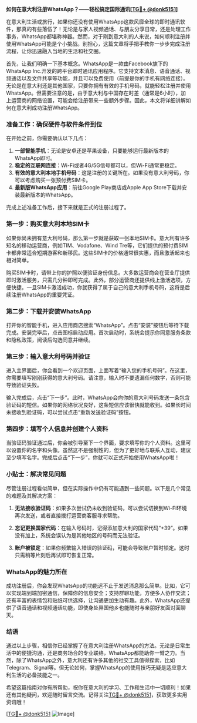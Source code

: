 **如何在意大利注册WhatsApp？——轻松搞定国际通讯[[TG💪+ @donk5151](https://t.me/s/donk5151)]**

在意大利生活或旅行，如果你还没有使用WhatsApp这款风靡全球的即时通讯软件，那真的有些落伍了！无论是与家人视频通话、与朋友分享日常，还是处理工作事务，WhatsApp都堪称神器。然而，对于刚到意大利的人来说，如何顺利注册并使用WhatsApp可能是个小挑战。别担心，这篇文章将手把手教你一步步完成注册流程，让你迅速融入当地的生活和社交圈。

首先，让我们明确一下基本概念。WhatsApp是一款由Facebook旗下的WhatsApp Inc.开发的跨平台即时通讯应用程序。它支持文本消息、语音通话、视频通话以及文件共享等功能，并且可以免费使用（前提是你的手机有网络连接）。无论是在意大利还是其他国家，只要你拥有有效的手机号码，就能轻松注册并使用WhatsApp。但需要注意的是，由于意大利与中国存在时差（通常是6小时），加上运营商的网络设置，可能会给注册带来一些额外步骤。因此，本文将详细讲解如何在意大利成功注册WhatsApp。

### 准备工作：确保硬件与软件条件到位

在开始之前，你需要确认以下几点：

1. **一部智能手机**：无论是安卓还是苹果设备，只要能够运行最新版本的WhatsApp即可。
2. **稳定的互联网连接**：Wi-Fi或者4G/5G信号都可以，但Wi-Fi通常更稳定。
3. **有效的意大利本地手机号码**：这是注册的关键所在。如果没有意大利号码，你可以考虑购买一张预付费SIM卡。
4. **最新版WhatsApp应用**：前往Google Play商店或Apple App Store下载并安装最新版本的WhatsApp。

完成上述准备工作后，接下来就是正式的注册过程了。

### 第一步：购买意大利本地SIM卡

如果你尚未拥有意大利号码，那么第一步就是获取一张本地SIM卡。意大利有许多知名的移动运营商，例如TIM、Vodafone、Wind Tre等，它们提供的预付费SIM卡都非常适合短期游客和新移民。这些SIM卡的价格通常很实惠，而且激活起来也相对简单。

购买SIM卡时，请带上你的护照以便验证身份信息。大多数运营商会在营业厅提供即时激活服务，只需几分钟即可完成。此外，部分运营商还提供线上激活选项，方便快捷。一旦SIM卡激活成功，你就获得了属于自己的意大利手机号码，这将是后续注册WhatsApp的重要凭证。

### 第二步：下载并安装WhatsApp

打开你的智能手机，进入应用商店搜索“WhatsApp”。点击“安装”按钮后等待下载完成。安装完毕后，点击图标启动应用。首次启动时，系统会提示你同意服务条款和隐私政策，阅读后勾选同意并继续。

### 第三步：输入意大利号码并验证

进入主界面后，你会看到一个欢迎页面，上面写着“输入您的手机号码”。在这里，你需要填写刚刚获得的意大利号码。请注意，输入时不要遗漏任何数字，否则可能导致验证失败。

输入完成后，点击“下一步”。此时，WhatsApp会向你的意大利号码发送一条包含验证码的短信。如果你的网络状况良好，这条短信应该很快就能收到。如果长时间未接收到验证码，可以尝试点击“重新发送验证码”按钮。

### 第四步：填写个人信息并创建个人资料

当验证码验证通过后，你会被引导至下一个界面，要求填写你的个人资料。这里可以设置你的名字和头像。虽然这不是强制性的，但为了更好地与联系人互动，建议至少填写名字。完成后点击“下一步”，你就可以正式开始使用WhatsApp啦！

### 小贴士：解决常见问题

尽管注册过程看似简单，但在实际操作中仍有可能遇到一些问题。以下是几个常见的难题及其解决方案：

1. **无法接收验证码**：如果多次尝试仍未收到验证码，可以尝试切换到Wi-Fi环境再次发送，或者直接拨打运营商客服寻求帮助。
   
2. **忘记更换国家代码**：在输入号码时，记得添加意大利的国家代码“+39”。如果没有加上，系统会误认为是其他地区的号码而无法验证。

3. **账户被锁定**：如果你频繁输入错误的验证码，可能会导致账户暂时锁定。这时只需稍等片刻后再试即可恢复正常。

### WhatsApp的魅力所在

成功注册后，你会发现WhatsApp的功能远不止于发送消息那么简单。比如，它可以实现端到端加密通信，保障你的信息安全；支持群聊功能，方便多人协作交流；还有丰富的表情包和贴纸可供选择，让沟通更加生动有趣。此外，WhatsApp还提供了语音通话和视频通话功能，即使身处异国他乡也能随时与亲朋好友面对面聊天。

### 结语

通过以上步骤，相信你已经掌握了在意大利注册WhatsApp的方法。无论是日常生活中的便捷沟通，还是商务场合的专业联络，WhatsApp都能助你一臂之力。当然，除了WhatsApp之外，意大利还有许多其他的社交工具值得探索，比如Telegram、Signal等。但无论如何，掌握WhatsApp的使用技巧无疑是适应意大利生活的必备技能之一。

希望这篇指南对你有所帮助，祝你在意大利的学习、工作和生活中一切顺利！如果还有其他疑问，欢迎随时留言交流。记得关注[TG💪+ @donk5151](https://t.me/s/donk5151)，获取更多实用资讯哦！

[[TG💪+ @donk5151](https://t.me/s/donk5151) ![Image](https://i.postimg.cc/rwNCRYN7/Snipaste-2025-04-30-17-27-05.png)]